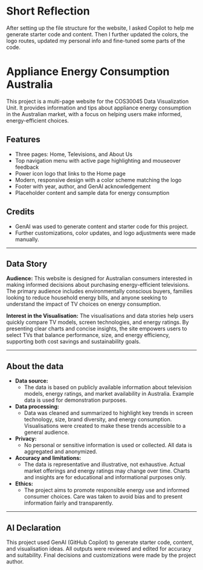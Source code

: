 # Short Reflection
After setting up the file structure for the website, I asked Copilot to help me generate starter code and content. Then I further updated the colors, the logo routes, updated my personal info and fine-tuned some parts of the code.

# Appliance Energy Consumption Australia

This project is a multi-page website for the COS30045 Data Visualization Unit. It provides information and tips about appliance energy consumption in the Australian market, with a focus on helping users make informed, energy-efficient choices.

## Features
- Three pages: Home, Televisions, and About Us
- Top navigation menu with active page highlighting and mouseover feedback
- Power icon logo that links to the Home page
- Modern, responsive design with a color scheme matching the logo
- Footer with year, author, and GenAI acknowledgement
- Placeholder content and sample data for energy consumption

## Credits
- GenAI was used to generate content and starter code for this project.
- Further customizations, color updates, and logo adjustments were made manually.

---

## Data Story

**Audience:**
This website is designed for Australian consumers interested in making informed decisions about purchasing energy-efficient televisions. The primary audience includes environmentally conscious buyers, families looking to reduce household energy bills, and anyone seeking to understand the impact of TV choices on energy consumption.

**Interest in the Visualisation:**
The visualisations and data stories help users quickly compare TV models, screen technologies, and energy ratings. By presenting clear charts and concise insights, the site empowers users to select TVs that balance performance, size, and energy efficiency, supporting both cost savings and sustainability goals.

---

## About the data

- **Data source:**
	- The data is based on publicly available information about television models, energy ratings, and market availability in Australia. Example data is used for demonstration purposes.
- **Data processing:**
	- Data was cleaned and summarized to highlight key trends in screen technology, size, brand diversity, and energy consumption. Visualisations were created to make these trends accessible to a general audience.
- **Privacy:**
	- No personal or sensitive information is used or collected. All data is aggregated and anonymized.
- **Accuracy and limitations:**
	- The data is representative and illustrative, not exhaustive. Actual market offerings and energy ratings may change over time. Charts and insights are for educational and informational purposes only.
- **Ethics:**
	- The project aims to promote responsible energy use and informed consumer choices. Care was taken to avoid bias and to present information fairly and transparently.

---

## AI Declaration

This project used GenAI (GitHub Copilot) to generate starter code, content, and visualisation ideas. All outputs were reviewed and edited for accuracy and suitability. Final decisions and customizations were made by the project author.